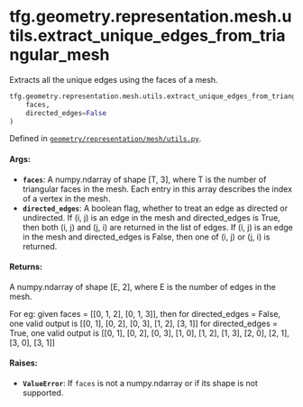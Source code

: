 <div itemscope itemtype="http://developers.google.com/ReferenceObject">
<meta itemprop="name" content="tfg.geometry.representation.mesh.utils.extract_unique_edges_from_triangular_mesh" />
<meta itemprop="path" content="Stable" />
</div>

# tfg.geometry.representation.mesh.utils.extract_unique_edges_from_triangular_mesh

Extracts all the unique edges using the faces of a mesh.

``` python
tfg.geometry.representation.mesh.utils.extract_unique_edges_from_triangular_mesh(
    faces,
    directed_edges=False
)
```



Defined in [`geometry/representation/mesh/utils.py`](https://github.com/tensorflow/graphics/blob/master/tensorflow_graphics/geometry/representation/mesh/utils.py).

<!-- Placeholder for "Used in" -->

#### Args:

* <b>`faces`</b>: A numpy.ndarray of shape [T, 3], where T is the number of triangular
  faces in the mesh. Each entry in this array describes the index of a
  vertex in the mesh.
* <b>`directed_edges`</b>: A boolean flag, whether to treat an edge as directed or
  undirected.  If (i, j) is an edge in the mesh and directed_edges is True,
  then both (i, j) and (j, i) are returned in the list of edges.
  If (i, j) is an edge in the mesh and directed_edges is False,
  then one of (i, j) or (j, i) is returned.



#### Returns:

A numpy.ndarray of shape [E, 2], where E is the number of edges in
the mesh.


For eg: given faces = [[0, 1, 2], [0, 1, 3]], then
  for directed_edges = False, one valid output is
    [[0, 1], [0, 2], [0, 3], [1, 2], [3, 1]]
  for directed_edges = True, one valid output is
    [[0, 1], [0, 2], [0, 3], [1, 0], [1, 2], [1, 3],
     [2, 0], [2, 1], [3, 0], [3, 1]]



#### Raises:

* <b>`ValueError`</b>: If `faces` is not a numpy.ndarray or if its shape is not
  supported.